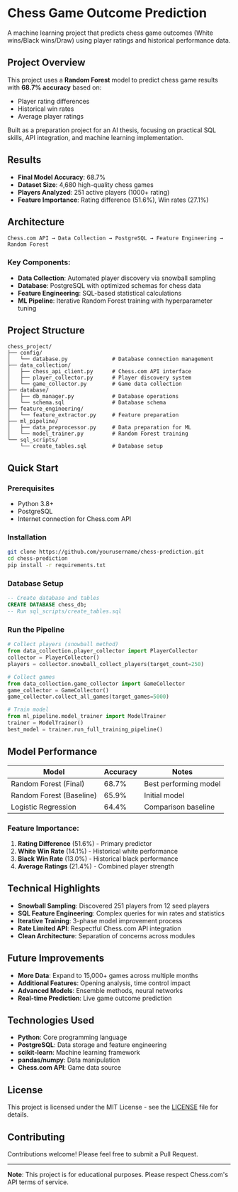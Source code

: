 # Chess Game Outcome Prediction 

A machine learning project that predicts chess game outcomes (White wins/Black wins/Draw) using player ratings and historical performance data.

## Project Overview

This project uses a **Random Forest** model to predict chess game results with **68.7% accuracy** based on:
- Player rating differences
- Historical win rates
- Average player ratings

Built as a preparation project for an AI thesis, focusing on practical SQL skills, API integration, and machine learning implementation.

##  Results

- **Final Model Accuracy**: 68.7%
- **Dataset Size**: 4,680 high-quality chess games
- **Players Analyzed**: 251 active players (1000+ rating)
- **Feature Importance**: Rating difference (51.6%), Win rates (27.1%)

##  Architecture

```
Chess.com API → Data Collection → PostgreSQL → Feature Engineering → Random Forest
```

### Key Components:
- **Data Collection**: Automated player discovery via snowball sampling
- **Database**: PostgreSQL with optimized schemas for chess data
- **Feature Engineering**: SQL-based statistical calculations  
- **ML Pipeline**: Iterative Random Forest training with hyperparameter tuning

##  Project Structure

```
chess_project/
├── config/
│   └── database.py              # Database connection management
├── data_collection/
│   ├── chess_api_client.py      # Chess.com API interface
│   ├── player_collector.py      # Player discovery system
│   └── game_collector.py        # Game data collection
├── database/
│   ├── db_manager.py            # Database operations
│   └── schema.sql               # Database schema
├── feature_engineering/
│   └── feature_extractor.py     # Feature preparation
├── ml_pipeline/
│   ├── data_preprocessor.py     # Data preparation for ML
│   └── model_trainer.py         # Random Forest training
└── sql_scripts/
    └── create_tables.sql        # Database setup
```

##  Quick Start

### Prerequisites
- Python 3.8+
- PostgreSQL
- Internet connection for Chess.com API

### Installation
```bash
git clone https://github.com/yourusername/chess-prediction.git
cd chess-prediction
pip install -r requirements.txt
```

### Database Setup
```sql
-- Create database and tables
CREATE DATABASE chess_db;
-- Run sql_scripts/create_tables.sql
```

### Run the Pipeline
```python
# Collect players (snowball method)
from data_collection.player_collector import PlayerCollector
collector = PlayerCollector()
players = collector.snowball_collect_players(target_count=250)

# Collect games
from data_collection.game_collector import GameCollector
game_collector = GameCollector()
game_collector.collect_all_games(target_games=5000)

# Train model
from ml_pipeline.model_trainer import ModelTrainer
trainer = ModelTrainer()
best_model = trainer.run_full_training_pipeline()
```

##  Model Performance

| Model | Accuracy | Notes |
|-------|----------|-------|
| Random Forest (Final) | 68.7% | Best performing model |
| Random Forest (Baseline) | 65.9% | Initial model |
| Logistic Regression | 64.4% | Comparison baseline |

### Feature Importance:
1. **Rating Difference** (51.6%) - Primary predictor
2. **White Win Rate** (14.1%) - Historical white performance  
3. **Black Win Rate** (13.0%) - Historical black performance
4. **Average Ratings** (21.4%) - Combined player strength

##  Technical Highlights

- **Snowball Sampling**: Discovered 251 players from 12 seed players
- **SQL Feature Engineering**: Complex queries for win rates and statistics
- **Iterative Training**: 3-phase model improvement process
- **Rate Limited API**: Respectful Chess.com API integration
- **Clean Architecture**: Separation of concerns across modules

##  Future Improvements

- **More Data**: Expand to 15,000+ games across multiple months
- **Additional Features**: Opening analysis, time control impact
- **Advanced Models**: Ensemble methods, neural networks
- **Real-time Prediction**: Live game outcome prediction

##  Technologies Used

- **Python**: Core programming language
- **PostgreSQL**: Data storage and feature engineering
- **scikit-learn**: Machine learning framework
- **pandas/numpy**: Data manipulation
- **Chess.com API**: Game data source

##  License

This project is licensed under the MIT License - see the [LICENSE](LICENSE) file for details.

##  Contributing

Contributions welcome! Please feel free to submit a Pull Request.

---

**Note**: This project is for educational purposes. Please respect Chess.com's API terms of service.
